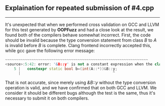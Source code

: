 ## Explaination for repeated submission of #4.cpp
---
It's unexpected that when we performed cross validation on GCC and LLVM for this test generated by **OOPFuzz** and had a close look at the result, we found both of the compilers behave somewhat incorrect. First, the code should be invalid because the type conversion statement from class *B* to *A* is invalid before *B* is complete. Clang frontend incorrectly accepted this, while gcc gave the following error message:
```c++
~~~~~~~~~~~~~~~~~~~~~~~~~~~~~~~~~~~~~~~~~~~~~~~~~~~~~~~~~~~~~~~~~
<source>:5:42: error: '&B::y' is not a constant expression when the class 'B' is still incomplete
    5 |   constexpr static bool b=(int(A::*))&B::y;
      |                                          ^
```
That is not accurate, since merely using *&B::y* without the type conversion operation is valid, and we have confirmed that on both GCC and LLVM. We consider it should be different bugs although the test is the same, thus it's necessary to submit it on both compilers.
